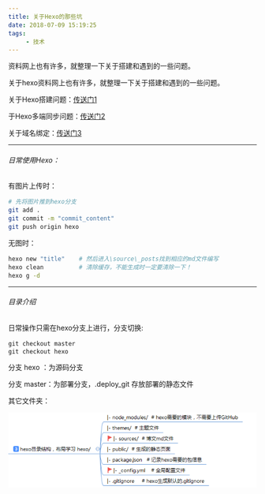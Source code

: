 ```yaml
---
title: 关于Hexo的那些坑
date: 2018-07-09 15:19:25
tags:
	 - 技术
---
```


资料网上也有许多，就整理一下关于搭建和遇到的一些问题。

关于hexo资料网上也有许多，就整理一下关于搭建和遇到的一些问题。

关于Hexo搭建问题：[传送门1](https://www.jianshu.com/p/189fd945f38f/ "搭建个人博客-hexo+github详细完整步骤")

于Hexo多端同步问题：[传送门2](https://www.jianshu.com/p/0b1fccce74e0/ "利用Hexo在多台电脑上提交和更新github pages博客")

关于域名绑定：[传送门3](https://www.jianshu.com/p/23b9e095c7c9/ "为你的hexo博客配置个性域名")

<!--more-->

------

###### 日常使用Hexo：

有图片上传时：

```bash
# 先将图片推到hexo分支
git add .
git commit -m "commit_content"
git push origin hexo
```

无图时：

```bash
hexo new "title"	# 然后进入\source\_posts找到相应的md文件编写
hexo clean			# 清除缓存，不能生成时一定要清除一下！
hexo g -d
```

----

###### 目录介绍

日常操作只需在hexo分支上进行，分支切换:

```
git checkout master
git checkout hexo
```

分支 hexo ：为源码分支

分支 master：为部署分支，.deploy_git 存放部署的静态文件

其它文件夹：

![img](./img/hexo目录.png)